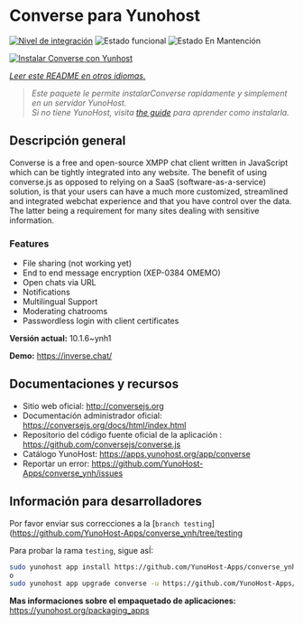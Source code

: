 <!--
Este archivo README esta generado automaticamente<https://github.com/YunoHost/apps/tree/master/tools/readme_generator>
No se debe editar a mano.
-->

# Converse para Yunohost

[![Nivel de integración](https://dash.yunohost.org/integration/converse.svg)](https://dash.yunohost.org/appci/app/converse) ![Estado funcional](https://ci-apps.yunohost.org/ci/badges/converse.status.svg) ![Estado En Mantención](https://ci-apps.yunohost.org/ci/badges/converse.maintain.svg)

[![Instalar Converse con Yunhost](https://install-app.yunohost.org/install-with-yunohost.svg)](https://install-app.yunohost.org/?app=converse)

*[Leer este README en otros idiomas.](./ALL_README.md)*

> *Este paquete le permite instalarConverse rapidamente y simplement en un servidor YunoHost.*  
> *Si no tiene YunoHost, visita [the guide](https://yunohost.org/install) para aprender como instalarla.*

## Descripción general

Converse is a free and open-source XMPP chat client written in JavaScript which can be tightly integrated into any website.
The benefit of using converse.js as opposed to relying on a SaaS (software-as-a-service) solution, is that your users can have a much more customized, streamlined and integrated webchat experience and that you have control over the data. The latter being a requirement for many sites dealing with sensitive information.

### Features

- File sharing (not working yet) 
- End to end message encryption (XEP-0384 OMEMO)
- Open chats via URL
- Notifications
- Multilingual Support
- Moderating chatrooms
- Passwordless login with client certificates


**Versión actual:** 10.1.6~ynh1

**Demo:** <https://inverse.chat/>
## Documentaciones y recursos

- Sitio web oficial: <http://conversejs.org>
- Documentación administrador oficial: <https://conversejs.org/docs/html/index.html>
- Repositorio del código fuente oficial de la aplicación : <https://github.com/conversejs/converse.js>
- Catálogo YunoHost: <https://apps.yunohost.org/app/converse>
- Reportar un error: <https://github.com/YunoHost-Apps/converse_ynh/issues>

## Información para desarrolladores

Por favor enviar sus correcciones a la [`branch testing`](https://github.com/YunoHost-Apps/converse_ynh/tree/testing

Para probar la rama `testing`, sigue asÍ:

```bash
sudo yunohost app install https://github.com/YunoHost-Apps/converse_ynh/tree/testing --debug
o
sudo yunohost app upgrade converse -u https://github.com/YunoHost-Apps/converse_ynh/tree/testing --debug
```

**Mas informaciones sobre el empaquetado de aplicaciones:** <https://yunohost.org/packaging_apps>
